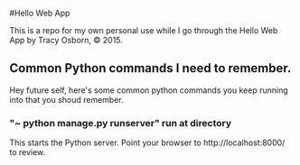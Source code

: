 #Hello Web App

This is a repo for my own personal use while I go through the Hello Web App by Tracy Osborn, © 2015. 

## Common Python commands I need to remember.
Hey future self, here's some common python commands you keep running into that you shoud remember.

### "~ python manage.py runserver" run at directory  
This starts the Python server. Point your browser to http://localhost:8000/ to review.